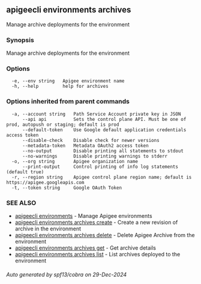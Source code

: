 ## apigeecli environments archives

Manage archive deployments for the environment

### Synopsis

Manage archive deployments for the environment

### Options

```
  -e, --env string   Apigee environment name
  -h, --help         help for archives
```

### Options inherited from parent commands

```
  -a, --account string   Path Service Account private key in JSON
      --api api          Sets the control plane API. Must be one of prod, autopush or staging; default is prod
      --default-token    Use Google default application credentials access token
      --disable-check    Disable check for newer versions
      --metadata-token   Metadata OAuth2 access token
      --no-output        Disable printing all statements to stdout
      --no-warnings      Disable printing warnings to stderr
  -o, --org string       Apigee organization name
      --print-output     Control printing of info log statements (default true)
  -r, --region string    Apigee control plane region name; default is https://apigee.googleapis.com
  -t, --token string     Google OAuth Token
```

### SEE ALSO

* [apigeecli environments](apigeecli_environments.md)	 - Manage Apigee environments
* [apigeecli environments archives create](apigeecli_environments_archives_create.md)	 - Create a new revision of archive in the environment
* [apigeecli environments archives delete](apigeecli_environments_archives_delete.md)	 - Delete Apigee Archive from the environment
* [apigeecli environments archives get](apigeecli_environments_archives_get.md)	 - Get archive details
* [apigeecli environments archives list](apigeecli_environments_archives_list.md)	 - List archives deployed to the environment

###### Auto generated by spf13/cobra on 29-Dec-2024
